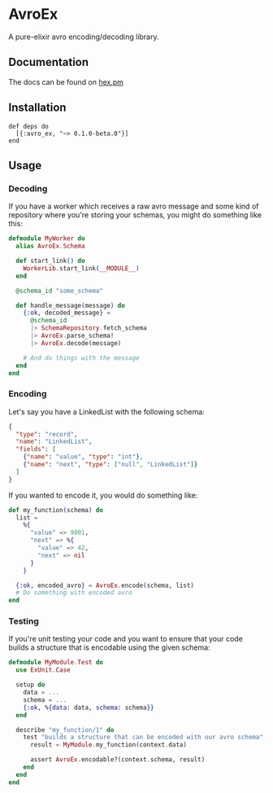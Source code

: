 # AvroEx

A pure-elixir avro encoding/decoding library.

## Documentation

The docs can be found on [hex.pm](https://hexdocs.pm/avro_ex/AvroEx.html)

## Installation

```
def deps do
  [{:avro_ex, "~> 0.1.0-beta.0"}]
end
```

## Usage

### Decoding

If you have a worker which receives a raw avro message and some kind of
repository where you're storing your schemas, you might do something like this:

```elixir
defmodule MyWorker do
  alias AvroEx.Schema

  def start_link() do
    WorkerLib.start_link(__MODULE__)
  end

  @schema_id "some_schema"

  def handle_message(message) do
    {:ok, decoded_message} =
      @schema_id
      |> SchemaRepository.fetch_schema
      |> AvroEx.parse_schema!
      |> AvroEx.decode(message)

    # And do things with the message
  end
end
```

### Encoding

Let's say you have a LinkedList with the following schema:

```json
{
  "type": "record",
  "name": "LinkedList",
  "fields": [
    {"name": "value", "type": "int"},
    {"name": "next", "type": ["null", "LinkedList"]}
  ]
}
```

If you wanted to encode it, you would do something like:

```elixir
def my_function(schema) do
  list =
    %{
      "value" => 9001,
      "next" => %{
        "value" => 42,
        "next" => nil
      }
    }

  {:ok, encoded_avro} = AvroEx.encode(schema, list)
  # Do something with encoded avro
end
```

### Testing

If you're unit testing your code and you want to ensure that your code builds a
structure that is encodable using the given schema:

```elixir
defmodule MyModule.Test do
  use ExUnit.Case

  setup do
    data = ...
    schema = ...
    {:ok, %{data: data, schema: schema}}
  end

  describe "my_function/1" do
    test "builds a structure that can be encoded with our avro schema", context do
      result = MyModule.my_function(context.data)

      assert AvroEx.encodable?(context.schema, result)
    end
  end
end
```
